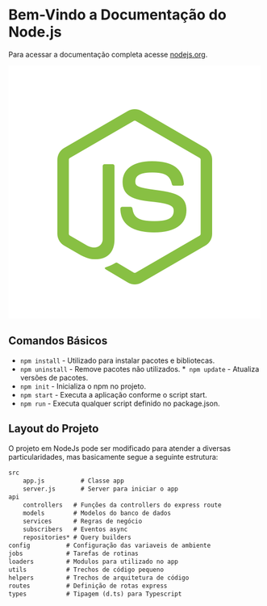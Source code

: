 # Bem-Vindo a Documentação do Node.js

Para acessar a documentação completa acesse [nodejs.org](https://www.nodejs.org).

![Logo NodeJs](./imgs/nodejs.png)

## Comandos Básicos

* `npm install` - Utilizado para instalar pacotes e bibliotecas.
* `npm uninstall` - Remove pacotes não utilizados.
*` npm update` - Atualiza versões de pacotes.
* `npm init` - Inicializa o npm no projeto.
* `npm start` - Executa a aplicação conforme o script start.
* `npm run` - Executa qualquer script definido no package.json.

## Layout do Projeto

O projeto em NodeJs pode ser modificado para atender a diversas particularidades, mas basicamente segue a seguinte estrutura:

    src
        app.js          # Classe app
        server.js       # Server para iniciar o app
    api             
        controllers   # Funções da controllers do express route
        models        # Modelos do banco de dados
        services      # Regras de negócio
        subscribers   # Eventos async 
        repositories* # Query builders 
    config          # Configuração das variaveis de ambiente
    jobs            # Tarefas de rotinas
    loaders         # Modulos para utilizado no app
    utils           # Trechos de código pequeno
    helpers         # Trechos de arquitetura de código
    routes          # Definição de rotas express
    types           # Tipagem (d.ts) para Typescript